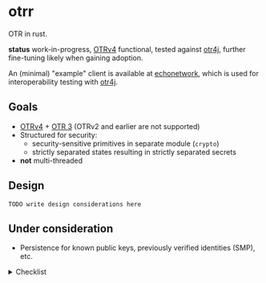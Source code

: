 # otrr

OTR in rust.

__status__ work-in-progress, [OTRv4] functional, tested against [otr4j], further fine-tuning likely when gaining adoption.

An (minimal) "example" client is available at [echonetwork], which is used for interoperability testing with [otr4j].

## Goals

- [OTRv4] + [OTR 3][OTR3] (OTRv2 and earlier are not supported)  
- Structured for security:
  - security-sensitive primitives in separate module (`crypto`)
  - strictly separated states resulting in strictly separated secrets
- __not__ multi-threaded

## Design

`TODO write design considerations here`

## Under consideration

- Persistence for known public keys, previously verified identities (SMP), etc.

<details>
  <summary>Checklist</summary>

> ☐: feature, ☑: implemented, ✔: verified

__Functionality__:

- ☑ Normal messages:
  - ☑ Plaintext message
  - ☑ Whitespace-tagged message
  - ☑ Query message
  - ☑ Error message
- ☑ Authenticated Key Exchange (AKE)
- ☑ Socialist Millionaire's Protocol (SMP)
  - ☑ SMP zero-knowledge secret verificaton (w/ or w/o user-provided question)
  - ☑ Manual verification (SSID)
- ☑ DSA signatures
- ☑ Encryption
- ☑ OTR-encoding
  - ☑ Reading
  - ☑ Writing
- ☐ Policies:
  - ☑ `REQUIRE_ENCRYPTION` take appropriate actions given that active policy requires encryption.
  - ☑ `WHITESPACE_START_AKE` automatically initiate AKE when whitespace tag is received.
  - ☑ `ERROR_START_AKE` initiate AKE upon receiving error message.
  - ☐ ability to change policy for account or individual instance (during use).
- ☑ Fragmentation:
  - ☑ Assemble fragments of incoming message.
  - ☑ Fragment outgoing messages.
- ☐ Heartbeat-messages: keep session alive and ensure regular key rotation.
- ☐ Store plaintext message for transmission under right circumstances (i.e. `REQUIRE_ENCRYPTION` policy, in-progress AKE, etc.)  
  _This is somewhat controversial due to risk of sending queued messages to wrong established session._
- ☐ Expose the Extra Symmetric Key (TLV type `8` in OTR3, TLV type `7` in OTRv4)
- ☑ Session expiration  
  _Session expiration is provided only as a method-call. This is currently an action that the host (chat-application) must perform._
- ☑ [OTR 3][OTR3]:
  - ☑ Instance-tags (distinguish multiple clients for the same account)
  - ☑ Fragmentation with instance-tags.
- ☑ [OTRv4]:
  - ☑ Upgraded cryptographic primitives, DAKE, Double-Ratchet, mixed ephemeral keys
  - ☑ Client-profiles
  - ☑ Fragmentation with identifier
  - ☑ FIXME continue itemizing and include incomplete parts ...
  - ☐ Out-of-order message-keys:
    - ☑ messages in order,
    - ☑ skipping messages,
    - ☐ message-keys from skipped keys store, i.e. out-of-order reception

__Operational__:

- ☑ Single instance of `Account` represents single account on a chat network: allows for specific identity (_DSA keypair_), chat network/transport.
- ☐ Thread-safety. (Not yet determined necessary.)  
  _Given that most messages can be processed one at a time, most benefit is derived from having separate tasks for session expiration and heartbeats. However, these may be interleaved with message processing._

__Developmental__:

- ☑ No logic for managing multiple accounts:  
  _We keep this separated and up to the client to implement as necessary. Essentially, just tying the `Account` to the corresponding chat account logic is sufficient, and additional management risks prescribing a certain structure to the host application (e.g. chat application)._
- ☐ API for managing multiple accounts, keys, policies?
- ☐ Unit tests: too few tests, even though rust syntax is that expressive.
- ☐ Resilient to faulty implementations of `Host` as provided by the client.  
    _At this moment it is not clear how to do this: `std::panic::catch_unwind` is not guaranteed to catch and handle all panics._

__Known issues__:

- How to deal with multiple instances, "default instance", "selected/active instance"? Especially when dealing with incidental reception of plaintext messages while encrypted session is established for some instance.
- The OTR specification documents that any message payload is in UTF-8 and _may contain_ HTML. However, this makes it ambiguous for how the content should be interpreted and results and risks may very per chat network.
- There is no convention on how the Extra Symmetric Key should be used.
</details>


[otr4j]: <https://github.com/otr4j/otr4j> "otr4j with OTRv4 support"
[OTRv4]: <https://github.com/otrv4/otrv4> "OTRv4 specification"
[OTR3]: <https://otr.cypherpunks.ca/Protocol-v3-4.1.1.html> "OTR 3 specification"
[echonetwork]: <https://github.com/otr4j/echonetwork> "Minimal infrastructure for testing interoperability of OTR-libraries"

